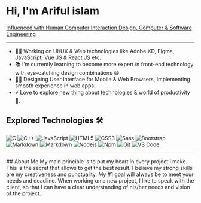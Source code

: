 # Hi, I'm Ariful islam
<a href="https://ais95.github.io/"> Influenced with Human Computer Interaction Design, Computer & Software Engineering </a>
<hr/>

- 👨‍💻 Working on UI/UX & Web technologies like Adobe XD, Figma, JavaScript, Vue JS & React JS etc.
- 📚 I’m currently learning to become more expert in front-end technology with eye-catching design combinations 😅
- 💪🏼 Designing User Interface for Mobile & Web Browsers, Implementing smooth experience in web apps.
- ⚡ Love to explore new thing about technologies & world of productivity 🎱.



## Explored Technologies 🛠 

![C](http://img.shields.io/badge/-C-A8B9CC?style=flat-square&logo=c&logoColor=ffffff)
![C++](http://img.shields.io/badge/-C++-A8B900?style=flat-square&logo=c&logoColor=ffffff)
![JavaScript](https://img.shields.io/badge/-JavaScript-%23F7DF1C?style=flat-square&logo=javascript&logoColor=000000&labelColor=%23F7DF1C&color=%23FFCE5A)
![HTML5](https://img.shields.io/badge/-HTML5-%23E44D27?style=flat-square&logo=html5&logoColor=ffffff)
![CSS3](https://img.shields.io/badge/-CSS3-%231572B6?style=flat-square&logo=css3)
![Sass](https://img.shields.io/badge/-Sass-%23CC6699?style=flat-square&logo=sass&logoColor=ffffff)
![Bootstrap](https://img.shields.io/badge/-Bootstrap-563D7C?style=flat-square&logo=Bootstrap)
![Markdown](https://img.shields.io/badge/-Markdown-000000?style=flat-square&logo=markdown)
![Markdown](https://img.shields.io/badge/Vue%20JS-VUE-green)
![Nodejs](https://img.shields.io/badge/-Nodejs-339933?style=flat-square&logo=Node.js&logoColor=ffffff)
![Npm](https://img.shields.io/badge/-npm-CB3837?style=flat-square&logo=npm)
![Git](https://img.shields.io/badge/-Git-%23F05032?style=flat-square&logo=git&logoColor=%23ffffff)
![VS Code](http://img.shields.io/badge/-VS%20Code-007ACC?style=flat-square&logo=visual-studio-code&logoColor=ffffff)
<br/>


<hr/>
## About Me
My main principle is to put my heart in every project i make. This is the secret that allows to get the best result. I believe my strong skills are my creativeness and punctuality. My #1 goal will always be to meet your needs and deadline. When working on a new project, I like to speak with the client, so that I can have a clear understanding of his/her needs and vision of the project.
